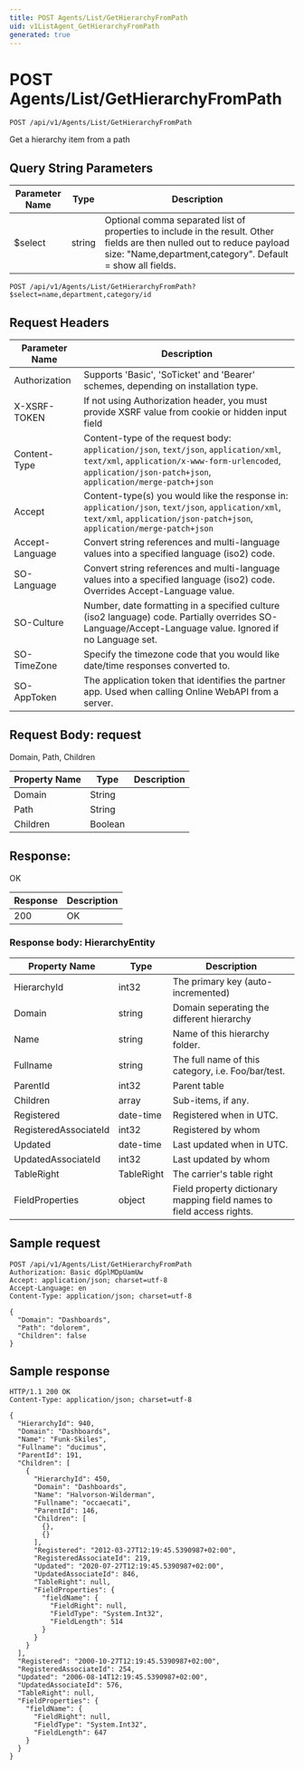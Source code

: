 ```yaml
---
title: POST Agents/List/GetHierarchyFromPath
uid: v1ListAgent_GetHierarchyFromPath
generated: true
---
```


# POST Agents/List/GetHierarchyFromPath

```http
POST /api/v1/Agents/List/GetHierarchyFromPath
```

Get a hierarchy item from a path







## Query String Parameters

| Parameter Name | Type |  Description |
|----------------|------|--------------|
| $select | string |  Optional comma separated list of properties to include in the result. Other fields are then nulled out to reduce payload size: "Name,department,category". Default = show all fields. |

```http
POST /api/v1/Agents/List/GetHierarchyFromPath?$select=name,department,category/id
```


## Request Headers

| Parameter Name | Description |
|----------------|-------------|
| Authorization  | Supports 'Basic', 'SoTicket' and 'Bearer' schemes, depending on installation type. |
| X-XSRF-TOKEN   | If not using Authorization header, you must provide XSRF value from cookie or hidden input field |
| Content-Type | Content-type of the request body: `application/json`, `text/json`, `application/xml`, `text/xml`, `application/x-www-form-urlencoded`, `application/json-patch+json`, `application/merge-patch+json` |
| Accept         | Content-type(s) you would like the response in: `application/json`, `text/json`, `application/xml`, `text/xml`, `application/json-patch+json`, `application/merge-patch+json` |
| Accept-Language | Convert string references and multi-language values into a specified language (iso2) code. |
| SO-Language | Convert string references and multi-language values into a specified language (iso2) code. Overrides Accept-Language value. |
| SO-Culture | Number, date formatting in a specified culture (iso2 language) code. Partially overrides SO-Language/Accept-Language value. Ignored if no Language set. |
| SO-TimeZone | Specify the timezone code that you would like date/time responses converted to. |
| SO-AppToken | The application token that identifies the partner app. Used when calling Online WebAPI from a server. |

## Request Body: request 

Domain, Path, Children 

| Property Name | Type |  Description |
|----------------|------|--------------|
| Domain | String |  |
| Path | String |  |
| Children | Boolean |  |

## Response:

OK

| Response | Description |
|----------------|-------------|
| 200 | OK |

### Response body: HierarchyEntity

| Property Name | Type |  Description |
|----------------|------|--------------|
| HierarchyId | int32 | The primary key (auto-incremented) |
| Domain | string | Domain seperating the different hierarchy |
| Name | string | Name of this hierarchy folder. |
| Fullname | string | The full name of this category, i.e. Foo/bar/test. |
| ParentId | int32 | Parent table |
| Children | array | Sub-items, if any. |
| Registered | date-time | Registered when  in UTC. |
| RegisteredAssociateId | int32 | Registered by whom |
| Updated | date-time | Last updated when  in UTC. |
| UpdatedAssociateId | int32 | Last updated by whom |
| TableRight | TableRight | The carrier's table right |
| FieldProperties | object | Field property dictionary mapping field names to field access rights. |

## Sample request

```http!
POST /api/v1/Agents/List/GetHierarchyFromPath
Authorization: Basic dGplMDpUamUw
Accept: application/json; charset=utf-8
Accept-Language: en
Content-Type: application/json; charset=utf-8

{
  "Domain": "Dashboards",
  "Path": "dolorem",
  "Children": false
}
```

## Sample response

```http_
HTTP/1.1 200 OK
Content-Type: application/json; charset=utf-8

{
  "HierarchyId": 940,
  "Domain": "Dashboards",
  "Name": "Funk-Skiles",
  "Fullname": "ducimus",
  "ParentId": 191,
  "Children": [
    {
      "HierarchyId": 450,
      "Domain": "Dashboards",
      "Name": "Halvorson-Wilderman",
      "Fullname": "occaecati",
      "ParentId": 146,
      "Children": [
        {},
        {}
      ],
      "Registered": "2012-03-27T12:19:45.5390987+02:00",
      "RegisteredAssociateId": 219,
      "Updated": "2020-07-27T12:19:45.5390987+02:00",
      "UpdatedAssociateId": 846,
      "TableRight": null,
      "FieldProperties": {
        "fieldName": {
          "FieldRight": null,
          "FieldType": "System.Int32",
          "FieldLength": 514
        }
      }
    }
  ],
  "Registered": "2000-10-27T12:19:45.5390987+02:00",
  "RegisteredAssociateId": 254,
  "Updated": "2006-08-14T12:19:45.5390987+02:00",
  "UpdatedAssociateId": 576,
  "TableRight": null,
  "FieldProperties": {
    "fieldName": {
      "FieldRight": null,
      "FieldType": "System.Int32",
      "FieldLength": 647
    }
  }
}
```